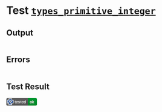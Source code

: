 # Test [`types_primitive_integer`](/doc/types/primitive_types.md#L19)

## Output

```,plain
```

## Errors

```,plain
```

## Test Result

![OK](/doc/types/.test/types_primitive_integer.png)
